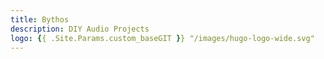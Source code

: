 ```yaml
---
title: Bythos
description: DIY Audio Projects
logo: {{ .Site.Params.custom_baseGIT }} "/images/hugo-logo-wide.svg"
---
```

